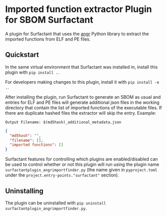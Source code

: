 # Imported function extractor Plugin for SBOM Surfactant

A plugin for Surfactant that uses the [angr](https://github.com/angr/angr)
Python library to extract the imported functions from ELF and PE files.

## Quickstart

In the same virtual environment that Surfactant was installed in, install this plugin with `pip install .`.

For developers making changes to this plugin, install it with `pip install -e .`.

After installing the plugin, run Surfactant to generate an SBOM as usual and entries for ELF
and PE files will generate additional json files in the working directory that contain the list of imported functions of the executable files.
If there are duplicate hashed files the extractor will skip the entry.
Example:

`Output Filename: $(md5hash)_additional_metadata.json`

```json
{
  "md5hash": "",
  "filename": [],
  "imported functions": []
}
```

Surfactant features for controlling which plugins are enabled/disabled can be used to control
whether or not this plugin will run using the plugin name `surfactantplugin_angrimportfinder.py` (the name given in
`pyproject.toml` under the `project.entry-points."surfactant"` section).

## Uninstalling

The plugin can be uninstalled with `pip uninstall surfactantplugin_angrimportfinder.py`.
